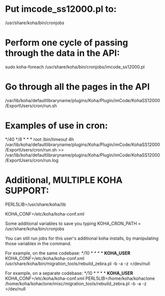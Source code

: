 # Put imcode_ss12000.pl to:
/usr/share/koha/bin/cronjobs

# Perform one cycle of passing through the data in the API:
sudo koha-foreach /usr/share/koha/bin/cronjobs/imcode_ss12000.pl

# Go through all the pages in the API
/var/lib/koha/defaultlibraryname/plugins/Koha/Plugin/imCode/KohaSS12000/ExportUsers/cron/run.sh

# Examples of use in cron:
*/40 */8 * * * root /bin/timeout 4h /var/lib/koha/defaultlibraryname/plugins/Koha/Plugin/imCode/KohaSS12000/ExportUsers/cron/run.sh >> /var/lib/koha/defaultlibraryname/plugins/Koha/Plugin/imCode/KohaSS12000/ExportUsers/cron/run.log

# Additional, MULTIPLE KOHA SUPPORT:
PERL5LIB=/usr/share/koha/lib

KOHA_CONF=/etc/koha/koha-conf.xml

Some additional variables to save you typing
KOHA_CRON_PATH = /usr/share/koha/bin/cronjobs

You can still run jobs for this user's additional koha installs, by manipulating those variables in the command.

For example, on the same codebase:
*/10 * * * *    __KOHA_USER__  KOHA_CONF=/etc/koha/koha-conf.xml /usr/share/koha/bin/migration_tools/rebuild_zebra.pl -b -a -z >/dev/null

For example, on a separate codebase:
*/10 * * * *    __KOHA_USER__  KOHA_CONF=/etc/koha/koha-conf.xml PERL5LIB=/home/koha/kohaclone /home/koha/kohaclone/misc/migration_tools/rebuild_zebra.pl -b -a -z >/dev/null
